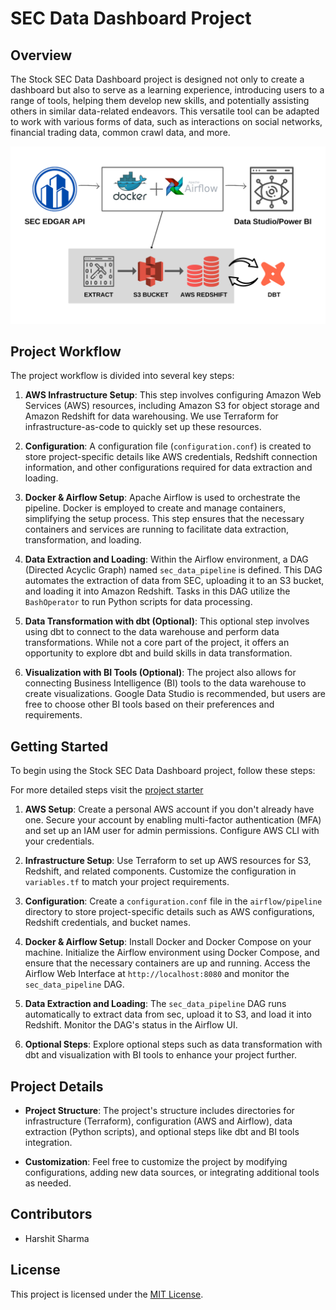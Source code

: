 # SEC Data Dashboard Project

## Overview

The Stock SEC Data Dashboard project is designed not only to create a dashboard but also to serve as a learning experience, introducing users to a range of tools, helping them develop new skills, and potentially assisting others in similar data-related endeavors. This versatile tool can be adapted to work with various forms of data, such as interactions on social networks, financial trading data, common crawl data, and more.

![The Data Pipeline](documents/pipeline.png "Data Extraction Pipeline")

## Project Workflow

The project workflow is divided into several key steps:

1. **AWS Infrastructure Setup**: This step involves configuring Amazon Web Services (AWS) resources, including Amazon S3 for object storage and Amazon Redshift for data warehousing. We use Terraform for infrastructure-as-code to quickly set up these resources.

2. **Configuration**: A configuration file (`configuration.conf`) is created to store project-specific details like AWS credentials, Redshift connection information, and other configurations required for data extraction and loading.

3. **Docker & Airflow Setup**: Apache Airflow is used to orchestrate the pipeline. Docker is employed to create and manage containers, simplifying the setup process. This step ensures that the necessary containers and services are running to facilitate data extraction, transformation, and loading.

4. **Data Extraction and Loading**: Within the Airflow environment, a DAG (Directed Acyclic Graph) named `sec_data_pipeline` is defined. This DAG automates the extraction of data from SEC, uploading it to an S3 bucket, and loading it into Amazon Redshift. Tasks in this DAG utilize the `BashOperator` to run Python scripts for data processing.

5. **Data Transformation with dbt (Optional)**: This optional step involves using dbt to connect to the data warehouse and perform data transformations. While not a core part of the project, it offers an opportunity to explore dbt and build skills in data transformation.

6. **Visualization with BI Tools (Optional)**: The project also allows for connecting Business Intelligence (BI) tools to the data warehouse to create visualizations. Google Data Studio is recommended, but users are free to choose other BI tools based on their preferences and requirements.

## Getting Started

To begin using the Stock SEC Data Dashboard project, follow these steps:

For more detailed steps visit the [project starter](documents/starter.md)

1. **AWS Setup**: Create a personal AWS account if you don't already have one. Secure your account by enabling multi-factor authentication (MFA) and set up an IAM user for admin permissions. Configure AWS CLI with your credentials.

2. **Infrastructure Setup**: Use Terraform to set up AWS resources for S3, Redshift, and related components. Customize the configuration in `variables.tf` to match your project requirements.

3. **Configuration**: Create a `configuration.conf` file in the `airflow/pipeline` directory to store project-specific details such as AWS configurations, Redshift credentials, and bucket names.

4. **Docker & Airflow Setup**: Install Docker and Docker Compose on your machine. Initialize the Airflow environment using Docker Compose, and ensure that the necessary containers are up and running. Access the Airflow Web Interface at `http://localhost:8080` and monitor the `sec_data_pipeline` DAG.

5. **Data Extraction and Loading**: The `sec_data_pipeline` DAG runs automatically to extract data from sec, upload it to S3, and load it into Redshift. Monitor the DAG's status in the Airflow UI.

6. **Optional Steps**: Explore optional steps such as data transformation with dbt and visualization with BI tools to enhance your project further.


## Project Details

- **Project Structure**: The project's structure includes directories for infrastructure (Terraform), configuration (AWS and Airflow), data extraction (Python scripts), and optional steps like dbt and BI tools integration.

- **Customization**: Feel free to customize the project by modifying configurations, adding new data sources, or integrating additional tools as needed.

## Contributors

- Harshit Sharma

## License

This project is licensed under the [MIT License](LICENSE).
